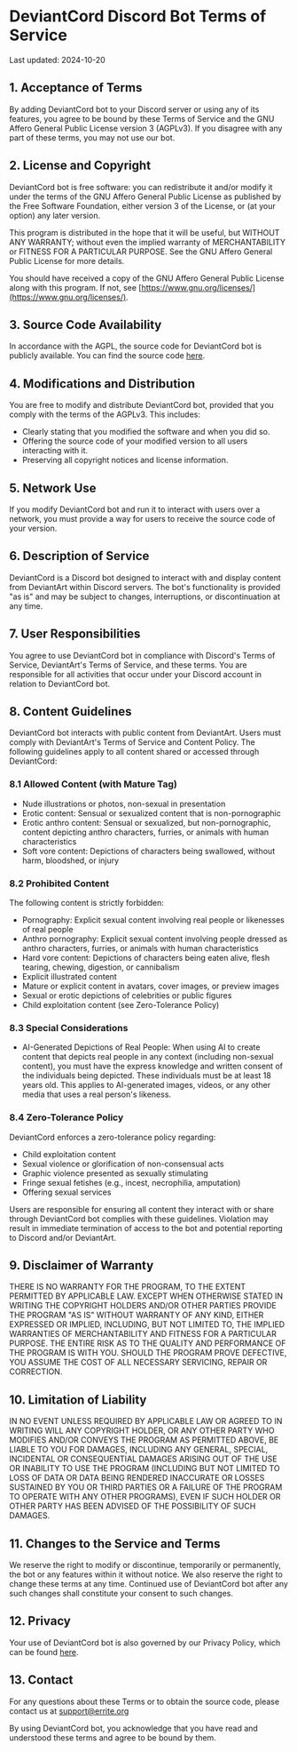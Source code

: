 # DeviantCord Discord Bot Terms of Service

Last updated: 2024-10-20

## 1. Acceptance of Terms

By adding DeviantCord bot to your Discord server or using any of its features, you agree to be bound by these Terms of Service and the GNU Affero General Public License version 3 (AGPLv3). If you disagree with any part of these terms, you may not use our bot.

## 2. License and Copyright

DeviantCord bot is free software: you can redistribute it and/or modify it under the terms of the GNU Affero General Public License as published by the Free Software Foundation, either version 3 of the License, or (at your option) any later version.

This program is distributed in the hope that it will be useful, but WITHOUT ANY WARRANTY; without even the implied warranty of MERCHANTABILITY or FITNESS FOR A PARTICULAR PURPOSE. See the GNU Affero General Public License for more details.

You should have received a copy of the GNU Affero General Public License along with this program. If not, see [https://www.gnu.org/licenses/](https://www.gnu.org/licenses/).

## 3. Source Code Availability

In accordance with the AGPL, the source code for DeviantCord bot is publicly available. You can find the source code [here](https://github.com/DeviantCord/DeviantCord).

## 4. Modifications and Distribution

You are free to modify and distribute DeviantCord bot, provided that you comply with the terms of the AGPLv3. This includes:

- Clearly stating that you modified the software and when you did so.
- Offering the source code of your modified version to all users interacting with it.
- Preserving all copyright notices and license information.

## 5. Network Use

If you modify DeviantCord bot and run it to interact with users over a network, you must provide a way for users to receive the source code of your version.

## 6. Description of Service

DeviantCord is a Discord bot designed to interact with and display content from DeviantArt within Discord servers. The bot's functionality is provided "as is" and may be subject to changes, interruptions, or discontinuation at any time.

## 7. User Responsibilities

You agree to use DeviantCord bot in compliance with Discord's Terms of Service, DeviantArt's Terms of Service, and these terms. You are responsible for all activities that occur under your Discord account in relation to DeviantCord bot.

## 8. Content Guidelines

DeviantCord bot interacts with public content from DeviantArt. Users must comply with DeviantArt's Terms of Service and Content Policy. The following guidelines apply to all content shared or accessed through DeviantCord:

### 8.1 Allowed Content (with Mature Tag)
- Nude illustrations or photos, non-sexual in presentation
- Erotic content: Sensual or sexualized content that is non-pornographic
- Erotic anthro content: Sensual or sexualized, but non-pornographic, content depicting anthro characters, furries, or animals with human characteristics
- Soft vore content: Depictions of characters being swallowed, without harm, bloodshed, or injury

### 8.2 Prohibited Content
The following content is strictly forbidden:
- Pornography: Explicit sexual content involving real people or likenesses of real people
- Anthro pornography: Explicit sexual content involving people dressed as anthro characters, furries, or animals with human characteristics
- Hard vore content: Depictions of characters being eaten alive, flesh tearing, chewing, digestion, or cannibalism
- Explicit illustrated content
- Mature or explicit content in avatars, cover images, or preview images
- Sexual or erotic depictions of celebrities or public figures
- Child exploitation content (see Zero-Tolerance Policy)

### 8.3 Special Considerations
- AI-Generated Depictions of Real People: When using AI to create content that depicts real people in any context (including non-sexual content), you must have the express knowledge and written consent of the individuals being depicted. These individuals must be at least 18 years old. This applies to AI-generated images, videos, or any other media that uses a real person's likeness.

### 8.4 Zero-Tolerance Policy
DeviantCord enforces a zero-tolerance policy regarding:
- Child exploitation content
- Sexual violence or glorification of non-consensual acts
- Graphic violence presented as sexually stimulating
- Fringe sexual fetishes (e.g., incest, necrophilia, amputation)
- Offering sexual services

Users are responsible for ensuring all content they interact with or share through DeviantCord bot complies with these guidelines. Violation may result in immediate termination of access to the bot and potential reporting to Discord and/or DeviantArt.

## 9. Disclaimer of Warranty

THERE IS NO WARRANTY FOR THE PROGRAM, TO THE EXTENT PERMITTED BY APPLICABLE LAW. EXCEPT WHEN OTHERWISE STATED IN WRITING THE COPYRIGHT HOLDERS AND/OR OTHER PARTIES PROVIDE THE PROGRAM "AS IS" WITHOUT WARRANTY OF ANY KIND, EITHER EXPRESSED OR IMPLIED, INCLUDING, BUT NOT LIMITED TO, THE IMPLIED WARRANTIES OF MERCHANTABILITY AND FITNESS FOR A PARTICULAR PURPOSE. THE ENTIRE RISK AS TO THE QUALITY AND PERFORMANCE OF THE PROGRAM IS WITH YOU. SHOULD THE PROGRAM PROVE DEFECTIVE, YOU ASSUME THE COST OF ALL NECESSARY SERVICING, REPAIR OR CORRECTION.

## 10. Limitation of Liability

IN NO EVENT UNLESS REQUIRED BY APPLICABLE LAW OR AGREED TO IN WRITING WILL ANY COPYRIGHT HOLDER, OR ANY OTHER PARTY WHO MODIFIES AND/OR CONVEYS THE PROGRAM AS PERMITTED ABOVE, BE LIABLE TO YOU FOR DAMAGES, INCLUDING ANY GENERAL, SPECIAL, INCIDENTAL OR CONSEQUENTIAL DAMAGES ARISING OUT OF THE USE OR INABILITY TO USE THE PROGRAM (INCLUDING BUT NOT LIMITED TO LOSS OF DATA OR DATA BEING RENDERED INACCURATE OR LOSSES SUSTAINED BY YOU OR THIRD PARTIES OR A FAILURE OF THE PROGRAM TO OPERATE WITH ANY OTHER PROGRAMS), EVEN IF SUCH HOLDER OR OTHER PARTY HAS BEEN ADVISED OF THE POSSIBILITY OF SUCH DAMAGES.

## 11. Changes to the Service and Terms

We reserve the right to modify or discontinue, temporarily or permanently, the bot or any features within it without notice. We also reserve the right to change these terms at any time. Continued use of DeviantCord bot after any such changes shall constitute your consent to such changes.

## 12. Privacy

Your use of DeviantCord bot is also governed by our Privacy Policy, which can be found [here](/privacy-policy).

## 13. Contact

For any questions about these Terms or to obtain the source code, please contact us at support@errite.org

By using DeviantCord bot, you acknowledge that you have read and understood these terms and agree to be bound by them.
